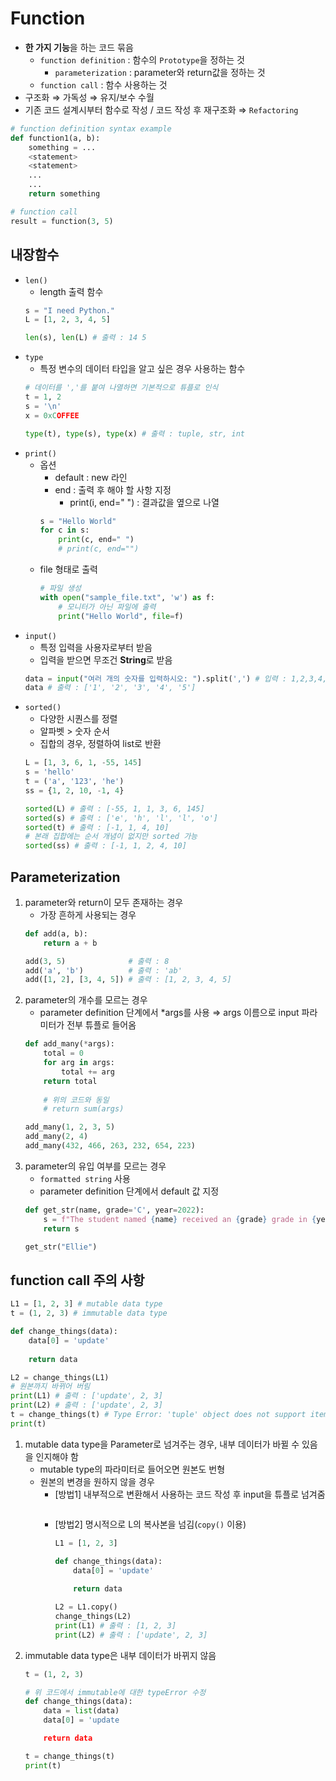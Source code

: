 # Function
- **한 가지 기능**을 하는 코드 묶음
    - `function definition` : 함수의 `Prototype`을 정하는 것 
        - `parameterization` : parameter와 return값을 정하는 것
    - `function call` : 함수 사용하는 것
- 구조화 $\Rightarrow$ 가독성 $\Rightarrow$ 유지/보수 수월
-  기존 코드 설계시부터 함수로 작성 / 코드 작성 후 재구조화 $\Rightarrow$ `Refactoring`
```py
# function definition syntax example
def function1(a, b): 
    something = ...
    <statement>
    <statement>
    ...
    ...
    return something

# function call
result = function(3, 5)
```

## 내장함수
- `len()`
    - length 출력 함수
    ```py
    s = "I need Python."
    L = [1, 2, 3, 4, 5]

    len(s), len(L) # 출력 : 14 5 
    ```
- `type`
    - 특정 변수의 데이터 타입을 알고 싶은 경우 사용하는 함수
    ```py
    # 데이터를 ','를 붙여 나열하면 기본적으로 튜플로 인식
    t = 1, 2
    s = '\n'
    x = 0xCOFFEE

    type(t), type(s), type(x) # 출력 : tuple, str, int
    ```
- `print()`
    - 옵션
        - default : new 라인
        - end : 출력 후 해야 할 사항 지정
            - print(i, end=" ") : 결과값을 옆으로 나열
        ```py
        s = "Hello World"
        for c in s:
            print(c, end=" ")
            # print(c, end="")
        ```
    - file 형태로 출력
        ```py
        # 파일 생성
        with open("sample_file.txt", 'w') as f:
            # 모니터가 아닌 파일에 출력
            print("Hello World", file=f)
        ```
- `input()`
    - 특정 입력을 사용자로부터 받음
    - 입력을 받으면 무조건 **String**로 받음
    ```py
    data = input("여러 개의 숫자를 입력하시오: ").split(',') # 입력 : 1,2,3,4,5
    data # 출력 : ['1', '2', '3', '4', '5']
    ```
- `sorted()`
    - 다양한 시퀀스를 정렬
    - 알파벳 > 숫자 순서
    - 집합의 경우, 정렬하여 list로 반환
    ```py
    L = [1, 3, 6, 1, -55, 145]
    s = 'hello'
    t = ('a', '123', 'he')
    ss = {1, 2, 10, -1, 4}

    sorted(L) # 출력 : [-55, 1, 1, 3, 6, 145]
    sorted(s) # 출력 : ['e', 'h', 'l', 'l', 'o']
    sorted(t) # 출력 : [-1, 1, 4, 10]
    # 본래 집합에는 순서 개념이 없지만 sorted 가능
    sorted(ss) # 출력 : [-1, 1, 2, 4, 10]

    ```

## Parameterization
1. parameter와 return이 모두 존재하는 경우
    - 가장 흔하게 사용되는 경우
    ```py
    def add(a, b):
        return a + b

    add(3, 5)              # 출력 : 8
    add('a', 'b')          # 출력 : 'ab'
    add([1, 2], [3, 4, 5]) # 출력 : [1, 2, 3, 4, 5]
    ```
1. parameter의 개수를 모르는 경우
    - parameter definition 단계에서 *args를 사용 $\Rightarrow$ args 이름으로 input 파라미터가 전부 튜플로 들어옴
    ```py
    def add_many(*args):
        total = 0
        for arg in args:
            total += arg
        return total
        
        # 위의 코드와 동일
        # return sum(args)
    
    add_many(1, 2, 3, 5)
    add_many(2, 4)
    add_many(432, 466, 263, 232, 654, 223)
    ```
1. parameter의 유입 여부를 모르는 경우
    - `formatted string` 사용
    - parameter definition 단계에서 default 값 지정
    ```py
    def get_str(name, grade='C', year=2022):
        s = f"The student named {name} received an {grade} grade in {year}"
        return s

    get_str("Ellie")
    ```    

## function call 주의 사항
```py
L1 = [1, 2, 3] # mutable data type
t = (1, 2, 3) # immutable data type

def change_things(data):
    data[0] = 'update'
    
    return data

L2 = change_things(L1)
# 원본까지 바뀌어 버림
print(L1) # 출력 : ['update', 2, 3]
print(L2) # 출력 : ['update', 2, 3]
t = change_things(t) # Type Error: 'tuple' object does not support item assignment
print(t)
```
1. mutable data type을 Parameter로 넘겨주는 경우, 내부 데이터가 바뀔 수 있음을 인지해야 함
    - mutable type의 파라미터로 들어오면 원본도 번형
    - 원본의 변경을 원하지 않을 경우
        - [방법1] 내부적으로 변환해서 사용하는 코드 작성 후 input을 튜플로 넘겨줌
            ```py

            ```
        - [방법2] 명시적으로 L의 복사본을 넘김(`copy()` 이용)
            ```py
            L1 = [1, 2, 3]

            def change_things(data):
                data[0] = 'update'
                
                return data

            L2 = L1.copy()
            change_things(L2)
            print(L1) # 출력 : [1, 2, 3]
            print(L2) # 출력 : ['update', 2, 3]
            ``` 
1. immutable data type은 내부 데이터가 바뀌지 않음
    ```py
    t = (1, 2, 3)

    # 위 코드에서 immutable에 대한 typeError 수정
    def change_things(data):
        data = list(data)
        data[0] = 'update

        return data

    t = change_things(t)
    print(t)
    ```


